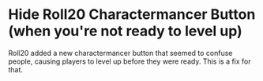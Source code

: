 # Hide Roll20 Charactermancer Button (when you're not ready to level up)

Roll20 added a new charactermancer button that seemed to confuse people, causing players to level up before they were ready. This is a fix for that.
